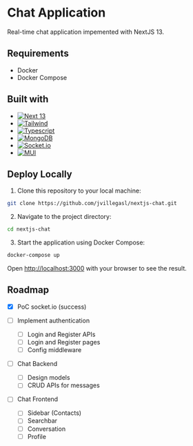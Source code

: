 # Chat Application

Real-time chat application impemented with NextJS 13.

## Requirements

-   Docker
-   Docker Compose

## Built with

-   [![Next 13][Next.js]][Next-url]
-   [![Tailwind][Tailwind]][Tailwind-url]
-   [![Typescript][Typescript]][Typescript-url]
-   [![MongoDB][MongoDB]][MongoDB-url]
-   [![Socket.io][Socket.io]][Socket.io-url]
-   [![MUI][MUI]][MUI-url]

## Deploy Locally

1. Clone this repository to your local machine:

```bash
git clone https://github.com/jvillegasl/nextjs-chat.git
```

2. Navigate to the project directory:

```bash
cd nextjs-chat
```

3. Start the application using Docker Compose:

```bash
docker-compose up
```

Open [http://localhost:3000](http://localhost:3000) with your browser to see the result.

## Roadmap

-   [x] PoC socket.io (success)
-   [ ] Implement authentication
    -   [ ] Login and Register APIs
    -   [ ] Login and Register pages
    -   [ ] Config middleware
-   [ ] Chat Backend

    -   [ ] Design models
    -   [ ] CRUD APIs for messages

-   [ ] Chat Frontend
    -   [ ] Sidebar (Contacts)
    -   [ ] Searchbar
    -   [ ] Conversation
    -   [ ] Profile

<!-- MARKDOWN LINKS & IMAGES -->

[Next.js]: https://img.shields.io/badge/next.js%2013-000000?style=for-the-badge&logo=nextdotjs&logoColor=white
[Next-url]: https://nextjs.org/

<!--  -->

[Tailwind]: https://img.shields.io/badge/Tailwind_CSS-38B2AC?style=for-the-badge&logo=tailwind-css&logoColor=white
[Tailwind-url]: https://tailwindcss.com/

<!--  -->

[Typescript]: https://img.shields.io/badge/TypeScript-007ACC?style=for-the-badge&logo=typescript&logoColor=white
[Typescript-url]: https://www.typescriptlang.org/

<!--  -->

[MongoDB]: https://img.shields.io/badge/MongoDB-4EA94B?style=for-the-badge&logo=mongodb&logoColor=white
[MongoDB-url]: https://www.mongodb.com/es

<!--  -->

[Socket.io]: https://img.shields.io/badge/Socket.io-black?style=for-the-badge&logo=socket.io&badgeColor=010101
[Socket.io-url]: https://socket.io/

<!--  -->

[MUI]: https://img.shields.io/badge/Material--UI-0081CB?style=for-the-badge&logo=mui&logoColor=white
[MUI-url]: https://mui.com/
